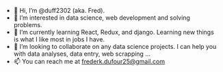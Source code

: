 - 👋 Hi, I’m @duff2302 (aka. Fred).
- 👀 I’m interested in data science, web development and solving problems.
- 🌱 I’m currently learning React, Redux, and django. Learning new things is what I like most in jobs I have.
- 💞️ I’m looking to collaborate on any data science projects. I can help you with data analyses, data entry, web scrapping ...
- 📫 You can reach me at frederk.dufour25@gmail.com

<!---
duff2302/duff2302 is a ✨ special ✨ repository because its `README.md` (this file) appears on your GitHub profile.
You can click the Preview link to take a look at your changes.
--->
